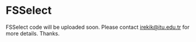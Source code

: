 # FSSelect

FSSelect code will be uploaded soon. Please contact irekik@itu.edu.tr for more details. Thanks.
